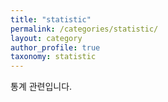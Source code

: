 ```yaml
---
title: "statistic"
permalink: /categories/statistic/
layout: category
author_profile: true
taxonomy: statistic
---
```


통계 관련입니다.

